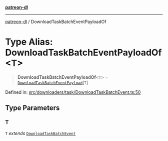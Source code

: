 [**patreon-dl**](../README.md)

***

[patreon-dl](../README.md) / DownloadTaskBatchEventPayloadOf

# Type Alias: DownloadTaskBatchEventPayloadOf\<T\>

> **DownloadTaskBatchEventPayloadOf**\<`T`\> = [`DownloadTaskBatchEventPayload`](../interfaces/DownloadTaskBatchEventPayload.md)\[`T`\]

Defined in: [src/downloaders/task/DownloadTaskBatchEvent.ts:50](https://github.com/patrickkfkan/patreon-dl/blob/564e431e409ad640819c7b5ad600451c2bd07930/src/downloaders/task/DownloadTaskBatchEvent.ts#L50)

## Type Parameters

### T

`T` *extends* [`DownloadTaskBatchEvent`](DownloadTaskBatchEvent.md)
